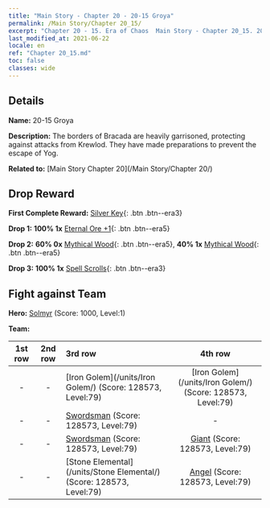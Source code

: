 ```yaml
---
title: "Main Story - Chapter 20 - 20-15 Groya"
permalink: /Main Story/Chapter 20_15/
excerpt: "Chapter 20 - 15. Era of Chaos  Main Story - Chapter 20_15. 20-15 Groya"
last_modified_at: 2021-06-22
locale: en
ref: "Chapter 20_15.md"
toc: false
classes: wide
---
```


## Details

 **Name:** 20-15 Groya

 **Description:** The borders of Bracada are heavily garrisoned, protecting against attacks from Krewlod. They have made preparations to prevent the escape of Yog.

 **Related to:** [Main Story Chapter 20](/Main Story/Chapter 20/)

## Drop Reward

 **First Complete Reward:** [Silver Key](/Items/con_693/){: .btn .btn--era3}

 **Drop 1:** **100% 1x** [Eternal Ore +1](/Items/mat_68/){: .btn .btn--era5}

 **Drop 2:** **60% 0x** [Mythical Wood](/Items/mat_62/){: .btn .btn--era5}, **40% 1x** [Mythical Wood](/Items/mat_62/){: .btn .btn--era5}

 **Drop 3:** **100% 1x** [Spell Scrolls](/Items/con_694/){: .btn .btn--era3}


## Fight against Team
 **Hero:** [Solmyr](/heroes/Solmyr/) (Score: 1000, Level:1)

 **Team:**


  | 1st row | 2nd row | 3rd row | 4th row |
  |:----:|:----:|:----|:----:|
  | - | - | [Iron Golem](/units/Iron Golem/) (Score: 128573, Level:79)  | [Iron Golem](/units/Iron Golem/) (Score: 128573, Level:79)  |
  | - | - | [Swordsman](/units/Swordsman/) (Score: 128573, Level:79)  | - |
  | - | - | [Swordsman](/units/Swordsman/) (Score: 128573, Level:79)  | [Giant](/units/Giant/) (Score: 128573, Level:79)  |
  | - | - | [Stone Elemental](/units/Stone Elemental/) (Score: 128573, Level:79)  | [Angel](/units/Angel/) (Score: 128573, Level:79)  |


